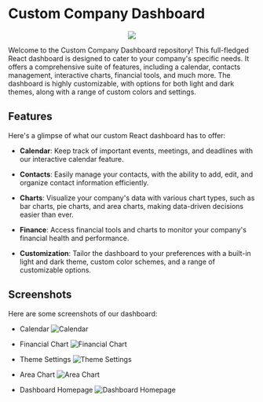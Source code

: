 <p align="center">
<h1/><b>Custom Company Dashboard</b></h1>
</p>

<p align="center">
<img src="https://github.com/fintechwizard/dashboard/assets/107593481/a6f6748f-4d06-401a-ae03-56f165d91996">
</p>

Welcome to the Custom Company Dashboard repository! This full-fledged React dashboard is designed to cater to your company's specific needs. It offers a comprehensive suite of features, including a calendar, contacts management, interactive charts, financial tools, and much more. The dashboard is highly customizable, with options for both light and dark themes, along with a range of custom colors and settings.

## Features

Here's a glimpse of what our custom React dashboard has to offer:

- **Calendar**: Keep track of important events, meetings, and deadlines with our interactive calendar feature.

- **Contacts**: Easily manage your contacts, with the ability to add, edit, and organize contact information efficiently.

- **Charts**: Visualize your company's data with various chart types, such as bar charts, pie charts, and area charts, making data-driven decisions easier than ever.

- **Finance**: Access financial tools and charts to monitor your company's financial health and performance.

- **Customization**: Tailor the dashboard to your preferences with a built-in light and dark theme, custom color schemes, and a range of customizable options.

## Screenshots

Here are some screenshots of our dashboard:

- Calendar
  ![Calendar](calendar-screenshot.png)

- Financial Chart
  ![Financial Chart](financial-chart-screenshot.png)

- Theme Settings
  ![Theme Settings](theme-settings-screenshot.png)

- Area Chart
  ![Area Chart](area-chart-screenshot.png)

- Dashboard Homepage
  ![Dashboard Homepage](dashboard-homepage-screenshot.png)


